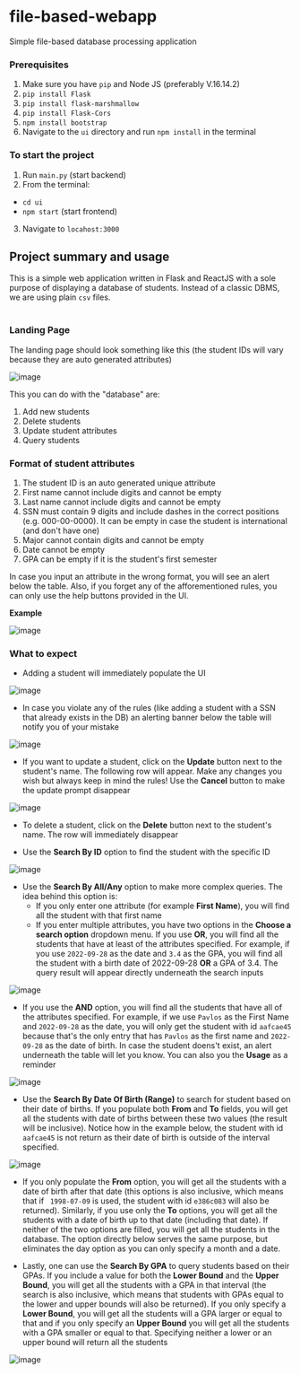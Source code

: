 # file-based-webapp
Simple file-based database processing application

### Prerequisites
1. Make sure you have ```pip``` and Node JS (preferably V.16.14.2) 
2. ```pip install Flask```
3. ```pip install flask-marshmallow```
4. ```pip install Flask-Cors```
5. ```npm install bootstrap```
6. Navigate to the ```ui``` directory and run ```npm install``` in the terminal

### To start the project
1. Run ```main.py``` (start backend)
2. From the terminal:
  - ```cd ui```
  - ```npm start``` (start frontend)
3. Navigate to ```locahost:3000```

## Project summary and usage
This is a simple web application written in Flask and ReactJS with a sole purpose of displaying a database of students. Instead of a classic DBMS, we are using plain ```csv``` files. <br /> <br />

### Landing Page 
The landing page should look something like this (the student IDs will vary because they are auto generated attributes) 

![image](https://user-images.githubusercontent.com/70917323/193509242-ee1fb3a4-f0e1-442f-a603-c6771f57c60b.png)


This you can do with the "database" are:
1. Add new students
2. Delete students 
3. Update student attributes
4. Query students

### Format of student attributes

1. The student ID is an auto generated unique attribute
2. First name cannot include digits and cannot be empty
3. Last name cannot include digits and cannot be empty
4. SSN must contain 9 digits and include dashes in the correct positions (e.g. 000-00-0000). It can be empty in case the student is international (and don't have one)
5. Major cannot contain digits and cannot be empty
6. Date cannot be empty
7. GPA can be empty if it is the student's first semester

In case you input an attribute in the wrong format, you will see an alert below the table. Also, if you forget any of the afforementioned rules, you can only use the help buttons provided in the UI.

**Example**

![image](https://user-images.githubusercontent.com/70917323/193510343-767b733d-69ba-47e2-bff7-5c18d4bde2c1.png)



### What to expect
- Adding a student will immediately populate the UI

![image](https://user-images.githubusercontent.com/70917323/193510601-a372502a-2840-4440-95d3-ca81d213c7d6.png)

- In case you violate any of the rules (like adding a student with a SSN that already exists in the DB) an alerting banner below the table will notify you of your mistake

![image](https://user-images.githubusercontent.com/70917323/193510932-654ff482-8212-4d3a-b603-178f339c6060.png)

- If you want to update a student, click on the **Update** button next to the student's name. The following row will appear. Make any changes you wish but always keep in mind the rules! Use the **Cancel** button to make the update prompt disappear

![image](https://user-images.githubusercontent.com/70917323/193511590-bb149aac-9b51-44a8-bd99-721e3b365dc9.png)

- To delete a student, click on the **Delete** button next to the student's name. The row will immediately disappear

- Use the **Search By ID** option to find the student with the specific ID

![image](https://user-images.githubusercontent.com/70917323/193511950-fdbf8ea6-e5c6-4711-ba7f-ec73dd3e6a94.png)

- Use the **Search By All/Any** option to make more complex queries. The idea behind this option is:
   - If you only enter one attribute (for example **First Name**), you will find all the student with that first name
   - If you enter multiple attributes, you have two options in the **Choose a search option** dropdown menu. If you use **OR**, you will find all the students that have at least of the attributes specified. For example, if you use ```2022-09-28``` as the date and ```3.4``` as the GPA, you will find all the student with a birth date of 2022-09-28 **OR** a GPA of 3.4. The query result will appear directly underneath the search inputs

![image](https://user-images.githubusercontent.com/70917323/193513165-3dbce65f-758d-4ede-970a-a4d70d2da9c9.png)


   - If you use the **AND** option, you will find all the students that have all of the attributes specified. For example, if we use ```Pavlos``` as the First Name and ```2022-09-28``` as the date, you will only get the student with id ```aafcae45``` because that's the only entry that has ```Pavlos``` as the first name and ```2022-09-28``` as the date of birth. In case the student doens't exist, an alert underneath the table will let you know. You can also you the **Usage** as a reminder

   
![image](https://user-images.githubusercontent.com/70917323/193513889-880cd969-485c-47a4-9dcc-cb29970529e4.png)


- Use the **Search By Date Of Birth (Range)** to search for student based on their date of births. If you populate both **From** and **To** fields, you will get all the students with date of births between these two values (the result will be inclusive). Notice how in the example below, the student with id ```aafcae45``` is not return as their date of birth is outside of the interval specified.

![image](https://user-images.githubusercontent.com/70917323/193514733-6aa44c0f-c0ae-40bb-9bd3-878f44fb1ac6.png)

- If you only populate the **From** option, you will get all the students with a date of birth after that date (this options is also inclusive, which means that if ```	1998-07-09``` is used, the student with id ```e386c083``` will also be returned). Similarly, if you use only the **To** options, you will get all the students with a date of birth up to that date (including that date). If neither of the two options are filled, you will get all the students in the database. The option directly below serves the same purpose, but eliminates the day option as you can only specify a month and a date. 

- Lastly, one can use the **Search By GPA** to query students based on their GPAs. If you include a value for both the **Lower Bound** and the **Upper Bound**, you will get all the students with a GPA in that interval (the search is also inclusive, which means that students with GPAs equal to the lower and upper bounds will also be returned). If you only specify a **Lower Bound**, you will get all the students will a GPA larger or equal to that and if you only specify an **Upper Bound** you will get all the students with a GPA smaller or equal to that. Specifying neither a lower or an upper bound will return all the students

![image](https://user-images.githubusercontent.com/70917323/193516556-b9a76942-d998-4c70-b598-4f7bc009ffd6.png)






